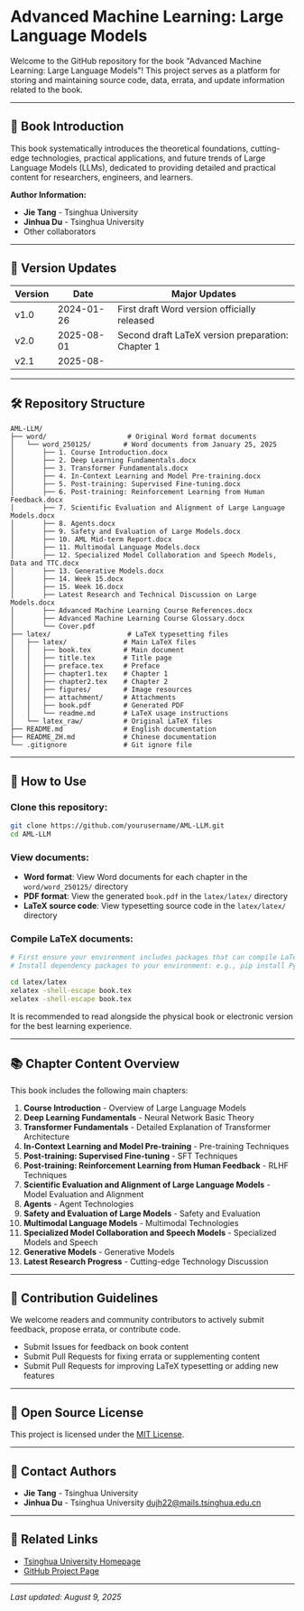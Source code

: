 # **Advanced Machine Learning: Large Language Models**

Welcome to the GitHub repository for the book "Advanced Machine Learning: Large Language Models"! This project serves as a platform for storing and maintaining source code, data, errata, and update information related to the book.

---

## **📖 Book Introduction**

This book systematically introduces the theoretical foundations, cutting-edge technologies, practical applications, and future trends of Large Language Models (LLMs), dedicated to providing detailed and practical content for researchers, engineers, and learners.

**Author Information:**

- **Jie Tang** - Tsinghua University
- **Jinhua Du** - Tsinghua University
- Other collaborators

---

## **🚀 Version Updates**

| **Version** | **Date** | **Major Updates**                           |
| ----------------- | -------------- | ------------------------------------------------- |
| v1.0              | 2024-01-26     | First draft Word version officially released      |
| v2.0              | 2025-08-01     | Second draft LaTeX version preparation: Chapter 1 |
| v2.1              | 2025-08-       |                                                   |

---

## **🛠️ Repository Structure**

```
AML-LLM/
├── word/                    # Original Word format documents
│   └── word_250125/        # Word documents from January 25, 2025
│       ├── 1. Course Introduction.docx
│       ├── 2. Deep Learning Fundamentals.docx
│       ├── 3. Transformer Fundamentals.docx
│       ├── 4. In-Context Learning and Model Pre-training.docx
│       ├── 5. Post-training: Supervised Fine-tuning.docx
│       ├── 6. Post-training: Reinforcement Learning from Human Feedback.docx
│       ├── 7. Scientific Evaluation and Alignment of Large Language Models.docx
│       ├── 8. Agents.docx
│       ├── 9. Safety and Evaluation of Large Models.docx
│       ├── 10. AML Mid-term Report.docx
│       ├── 11. Multimodal Language Models.docx
│       ├── 12. Specialized Model Collaboration and Speech Models, Data and TTC.docx
│       ├── 13. Generative Models.docx
│       ├── 14. Week 15.docx
│       ├── 15. Week 16.docx
│       ├── Latest Research and Technical Discussion on Large Models.docx
│       ├── Advanced Machine Learning Course References.docx
│       ├── Advanced Machine Learning Course Glossary.docx
│       └── Cover.pdf
├── latex/                   # LaTeX typesetting files
│   ├── latex/              # Main LaTeX files
│   │   ├── book.tex        # Main document
│   │   ├── title.tex       # Title page
│   │   ├── preface.tex     # Preface
│   │   ├── chapter1.tex    # Chapter 1
│   │   ├── chapter2.tex    # Chapter 2
│   │   ├── figures/        # Image resources
│   │   ├── attachment/     # Attachments
│   │   ├── book.pdf        # Generated PDF
│   │   └── readme.md       # LaTeX usage instructions
│   └── latex_raw/          # Original LaTeX files
├── README.md               # English documentation
├── README_ZH.md            # Chinese documentation
└── .gitignore              # Git ignore file
```

---

## **🔧 How to Use**

### Clone this repository:

```bash
git clone https://github.com/yourusername/AML-LLM.git
cd AML-LLM
```

### View documents:

- **Word format**: View Word documents for each chapter in the `word/word_250125/` directory
- **PDF format**: View the generated `book.pdf` in the `latex/latex/` directory
- **LaTeX source code**: View typesetting source code in the `latex/latex/` directory

### Compile LaTeX documents:

```bash
# First ensure your environment includes packages that can compile LaTeX.
# Install dependency packages to your environment: e.g., pip install Pygments

cd latex/latex
xelatex -shell-escape book.tex
xelatex -shell-escape book.tex
```

It is recommended to read alongside the physical book or electronic version for the best learning experience.

---

## **📚 Chapter Content Overview**

This book includes the following main chapters:

1. **Course Introduction** - Overview of Large Language Models
2. **Deep Learning Fundamentals** - Neural Network Basic Theory
3. **Transformer Fundamentals** - Detailed Explanation of Transformer Architecture
4. **In-Context Learning and Model Pre-training** - Pre-training Techniques
5. **Post-training: Supervised Fine-tuning** - SFT Techniques
6. **Post-training: Reinforcement Learning from Human Feedback** - RLHF Techniques
7. **Scientific Evaluation and Alignment of Large Language Models** - Model Evaluation and Alignment
8. **Agents** - Agent Technologies
9. **Safety and Evaluation of Large Models** - Safety and Evaluation
10. **Multimodal Language Models** - Multimodal Technologies
11. **Specialized Model Collaboration and Speech Models** - Specialized Models and Speech
12. **Generative Models** - Generative Models
13. **Latest Research Progress** - Cutting-edge Technology Discussion

---

## **🙌 Contribution Guidelines**

We welcome readers and community contributors to actively submit feedback, propose errata, or contribute code.

* Submit Issues for feedback on book content
* Submit Pull Requests for fixing errata or supplementing content
* Submit Pull Requests for improving LaTeX typesetting or adding new features

---

## **📜 Open Source License**

This project is licensed under the [MIT License](LICENSE).

---

## **📧 Contact Authors**

* **Jie Tang** - Tsinghua University
* **Jinhua Du** - Tsinghua University dujh22@mails.tsinghua.edu.cn

---

## **🔗 Related Links**

* [Tsinghua University Homepage](https://www.tsinghua.edu.cn/)
* [GitHub Project Page](https://github.com/dujh22/AML-LLM)

---

*Last updated: August 9, 2025*
